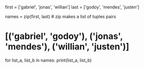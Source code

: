 first = ['gabriel', 'jonas', 'willian']
last = ['godoy', 'mendes', 'justen']

names = zip(first, last)  # zip makes a list of tuples pairs
# [('gabriel', 'godoy'), ('jonas', 'mendes'), ('willian', 'justen')]

for list_a, list_b in names:
    print(list_a, list_b)
